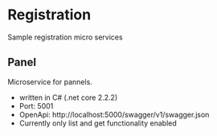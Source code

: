 # Registration
Sample registration micro services


## Panel
Microservice for pannels. 
* written in C# (.net core 2.2.2)
* Port: 5001
* OpenApi: http://localhost:5000/swagger/v1/swagger.json
* Currently only list and get functionality enabled
